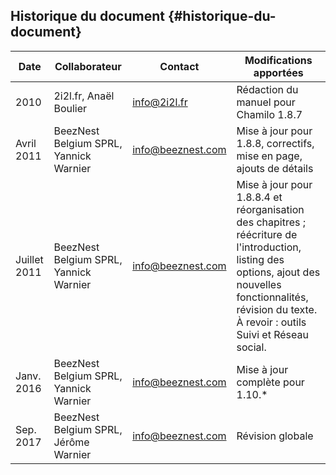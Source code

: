 ## Historique du document {#historique-du-document}

| Date | Collaborateur | Contact | Modifications apportées |
| --- | --- | --- | --- |
| 2010 | 2i2l.fr, Anaël Boulier | info@2i2l.fr | Rédaction du manuel pour Chamilo 1.8.7 |
| Avril 2011 | BeezNest Belgium SPRL, Yannick Warnier | info@beeznest.com | Mise à jour pour 1.8.8, correctifs, mise en page, ajouts de détails |
| Juillet 2011 | BeezNest Belgium SPRL, Yannick Warnier | info@beeznest.com | Mise à jour pour 1.8.8.4 et réorganisation des chapitres ; réécriture de l'introduction, listing des options, ajout des nouvelles fonctionnalités, révision du texte. À revoir : outils Suivi et Réseau social. |
| Janv. 2016 | BeezNest Belgium SPRL, Yannick Warnier | info@beeznest.com | Mise à jour complète pour 1.10.\* |
| Sep. 2017 | BeezNest Belgium SPRL, Jérôme Warnier | info@beeznest.com | Révision globale |



